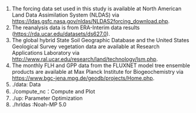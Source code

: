 1. The forcing data set used in this study is available at North American Land Data Assimilation System (NLDAS) via https://ldas.gsfc.nasa.gov/nldas/NLDAS2forcing_download.php. 
2. The reanalysis data is from ERA-Interim data results (https://rda.ucar.edu/datasets/ds627.0).
3. The global hybrid State Soil Geographic Database and the United States Geological Survey vegetation data are available at Research Applications Laboratory via http://www.ral.ucar.edu/research/land/technology/lsm.php. 
4. The monthly FLH and GPP data from the FLUXNET model tree ensemble products are available at Max Planck Institute for Biogeochemistry via https://www.bgc-jena.mpg.de/geodb/projects/Home.php.
5. ./data: Data 
6. ./compute_nc：Compute and Plot
7. ./up: Parameter Optimization
8. ./hrldas :Noah-MP 5.0